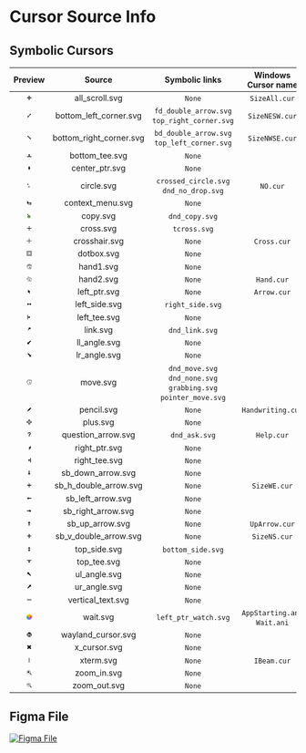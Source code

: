 # Cursor Source Info

## Symbolic Cursors

|                          Preview                          |         Source          |                         Symbolic links                          |     Windows Cursor name      |
| :-------------------------------------------------------: | :---------------------: | :-------------------------------------------------------------: | :--------------------------: |
|     <img src="./static/all_scroll.svg" width="20%"/>      |     all_scroll.svg      |                             `None`                              |        `SizeAll.cur`         |
| <img src="./static/bottom_left_corner.svg" width="20%"/>  | bottom_left_corner.svg  |          `fd_double_arrow.svg` `top_right_corner.svg`           |        `SizeNESW.cur`        |
| <img src="./static/bottom_right_corner.svg" width="20%"/> | bottom_right_corner.svg |           `bd_double_arrow.svg` `top_left_corner.svg`           |        `SizeNWSE.cur`        |
|     <img src="./static/bottom_tee.svg" width="20%"/>      |     bottom_tee.svg      |                             `None`                              |                              |
|     <img src="./static/center_ptr.svg" width="20%"/>      |     center_ptr.svg      |                             `None`                              |                              |
|       <img src="./static/circle.svg" width="20%"/>        |       circle.svg        |             `crossed_circle.svg` `dnd_no_drop.svg`              |           `NO.cur`           |
|    <img src="./static/context_menu.svg" width="20%"/>     |    context_menu.svg     |                             `None`                              |                              |
|        <img src="./static/copy.svg" width="20%"/>         |        copy.svg         |                         `dnd_copy.svg`                          |                              |
|        <img src="./static/cross.svg" width="20%"/>        |        cross.svg        |                          `tcross.svg`                           |                              |
|      <img src="./static/crosshair.svg" width="20%"/>      |      crosshair.svg      |                             `None`                              |         `Cross.cur`          |
|       <img src="./static/dotbox.svg" width="20%"/>        |       dotbox.svg        |                             `None`                              |                              |
|        <img src="./static/hand1.svg" width="20%"/>        |        hand1.svg        |                             `None`                              |                              |
|        <img src="./static/hand2.svg" width="20%"/>        |        hand2.svg        |                             `None`                              |          `Hand.cur`          |
|      <img src="./static/left_ptr.svg" width="20%"/>       |      left_ptr.svg       |                             `None`                              |         `Arrow.cur`          |
|      <img src="./static/left_side.svg" width="20%"/>      |      left_side.svg      |                        `right_side.svg`                         |                              |
|      <img src="./static/left_tee.svg" width="20%"/>       |      left_tee.svg       |                             `None`                              |                              |
|        <img src="./static/link.svg" width="20%"/>         |        link.svg         |                         `dnd_link.svg`                          |                              |
|      <img src="./static/ll_angle.svg" width="20%"/>       |      ll_angle.svg       |                             `None`                              |                              |
|      <img src="./static/lr_angle.svg" width="20%"/>       |      lr_angle.svg       |                             `None`                              |                              |
|        <img src="./static/move.svg" width="20%"/>         |        move.svg         | `dnd_move.svg` `dnd_none.svg` `grabbing.svg` `pointer_move.svg` |                              |
|       <img src="./static/pencil.svg" width="20%"/>        |       pencil.svg        |                             `None`                              |      `Handwriting.cur`       |
|        <img src="./static/plus.svg" width="20%"/>         |        plus.svg         |                             `None`                              |                              |
|   <img src="./static/question_arrow.svg" width="20%"/>    |   question_arrow.svg    |                          `dnd_ask.svg`                          |          `Help.cur`          |
|      <img src="./static/right_ptr.svg" width="20%"/>      |      right_ptr.svg      |                             `None`                              |                              |
|      <img src="./static/right_tee.svg" width="20%"/>      |      right_tee.svg      |                             `None`                              |                              |
|    <img src="./static/sb_down_arrow.svg" width="20%"/>    |    sb_down_arrow.svg    |                             `None`                              |                              |
|  <img src="./static/sb_h_double_arrow.svg" width="20%"/>  |  sb_h_double_arrow.svg  |                             `None`                              |         `SizeWE.cur`         |
|    <img src="./static/sb_left_arrow.svg" width="20%"/>    |    sb_left_arrow.svg    |                             `None`                              |                              |
|   <img src="./static/sb_right_arrow.svg" width="20%"/>    |   sb_right_arrow.svg    |                             `None`                              |                              |
|     <img src="./static/sb_up_arrow.svg" width="20%"/>     |     sb_up_arrow.svg     |                             `None`                              |        `UpArrow.cur`         |
|  <img src="./static/sb_v_double_arrow.svg" width="20%"/>  |  sb_v_double_arrow.svg  |                             `None`                              |         `SizeNS.cur`         |
|      <img src="./static/top_side.svg" width="20%"/>       |      top_side.svg       |                        `bottom_side.svg`                        |                              |
|       <img src="./static/top_tee.svg" width="20%"/>       |       top_tee.svg       |                             `None`                              |                              |
|      <img src="./static/ul_angle.svg" width="20%"/>       |      ul_angle.svg       |                             `None`                              |                              |
|      <img src="./static/ur_angle.svg" width="20%"/>       |      ur_angle.svg       |                             `None`                              |                              |
|    <img src="./static/vertical_text.svg" width="20%"/>    |    vertical_text.svg    |                             `None`                              |                              |
|       <img src="./animated/wait.svg" width="20%"/>        |        wait.svg         |                      `left_ptr_watch.svg`                       | `AppStarting.ani` `Wait.ani` |
|   <img src="./static/wayland_cursor.svg" width="20%"/>    |   wayland_cursor.svg    |                             `None`                              |                              |
|      <img src="./static/x_cursor.svg" width="20%"/>       |      x_cursor.svg       |                             `None`                              |                              |
|        <img src="./static/xterm.svg" width="20%"/>        |        xterm.svg        |                             `None`                              |         `IBeam.cur`          |
|       <img src="./static/zoom_in.svg" width="20%"/>       |       zoom_in.svg       |                             `None`                              |                              |
|      <img src="./static/zoom_out.svg" width="20%"/>       |      zoom_out.svg       |                             `None`                              |                              |

## Figma File

[![Figma File](https://i.imgur.com/88WNsyi.png)](https://www.figma.com/file/OZw8Ylb9xPFw9h1uZYSMFa/Mac-Cursor?node-id=0%3A1)
